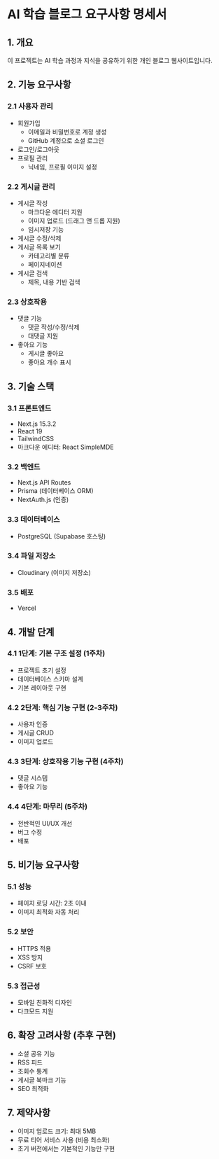 # AI 학습 블로그 요구사항 명세서

## 1. 개요
이 프로젝트는 AI 학습 과정과 지식을 공유하기 위한 개인 블로그 웹사이트입니다.

## 2. 기능 요구사항

### 2.1 사용자 관리
- 회원가입
  - 이메일과 비밀번호로 계정 생성
  - GitHub 계정으로 소셜 로그인
- 로그인/로그아웃
- 프로필 관리
  - 닉네임, 프로필 이미지 설정

### 2.2 게시글 관리
- 게시글 작성
  - 마크다운 에디터 지원
  - 이미지 업로드 (드래그 앤 드롭 지원)
  - 임시저장 기능
- 게시글 수정/삭제
- 게시글 목록 보기
  - 카테고리별 분류
  - 페이지네이션
- 게시글 검색
  - 제목, 내용 기반 검색

### 2.3 상호작용
- 댓글 기능
  - 댓글 작성/수정/삭제
  - 대댓글 지원
- 좋아요 기능
  - 게시글 좋아요
  - 좋아요 개수 표시

## 3. 기술 스택

### 3.1 프론트엔드
- Next.js 15.3.2
- React 19
- TailwindCSS
- 마크다운 에디터: React SimpleMDE

### 3.2 백엔드
- Next.js API Routes
- Prisma (데이터베이스 ORM)
- NextAuth.js (인증)

### 3.3 데이터베이스
- PostgreSQL (Supabase 호스팅)

### 3.4 파일 저장소
- Cloudinary (이미지 저장소)

### 3.5 배포
- Vercel

## 4. 개발 단계

### 4.1 1단계: 기본 구조 설정 (1주차)
- 프로젝트 초기 설정
- 데이터베이스 스키마 설계
- 기본 레이아웃 구현

### 4.2 2단계: 핵심 기능 구현 (2-3주차)
- 사용자 인증
- 게시글 CRUD
- 이미지 업로드

### 4.3 3단계: 상호작용 기능 구현 (4주차)
- 댓글 시스템
- 좋아요 기능

### 4.4 4단계: 마무리 (5주차)
- 전반적인 UI/UX 개선
- 버그 수정
- 배포

## 5. 비기능 요구사항

### 5.1 성능
- 페이지 로딩 시간: 2초 이내
- 이미지 최적화 자동 처리

### 5.2 보안
- HTTPS 적용
- XSS 방지
- CSRF 보호

### 5.3 접근성
- 모바일 친화적 디자인
- 다크모드 지원

## 6. 확장 고려사항 (추후 구현)
- 소셜 공유 기능
- RSS 피드
- 조회수 통계
- 게시글 북마크 기능
- SEO 최적화

## 7. 제약사항
- 이미지 업로드 크기: 최대 5MB
- 무료 티어 서비스 사용 (비용 최소화)
- 초기 버전에서는 기본적인 기능만 구현

